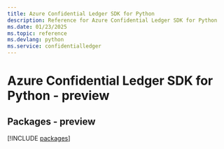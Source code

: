```yaml
---
title: Azure Confidential Ledger SDK for Python
description: Reference for Azure Confidential Ledger SDK for Python
ms.date: 01/23/2025
ms.topic: reference
ms.devlang: python
ms.service: confidentialledger
---
```

# Azure Confidential Ledger SDK for Python - preview
## Packages - preview
[!INCLUDE [packages](confidential-ledger-index.md)]